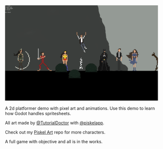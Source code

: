 ![](screenshot.png)

A 2d platformer demo with pixel art and animations.
Use this demo to learn how Godot handles spritesheets.

All art made by [@TutorialDoctor](https://twitter.com/TutorialDoctor) with [@piskelapp](https://twitter.com/piskelapp).

Check out my [Piskel Art](https://github.com/TutorialDoctor/Piskel-Art) repo for more characters.

A full game with objective and all is in the works. 

